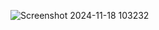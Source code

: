 ![Screenshot 2024-11-18 103232](https://github.com/user-attachments/assets/7ed71b8e-5bc1-468a-b390-6c02fd34e169)

